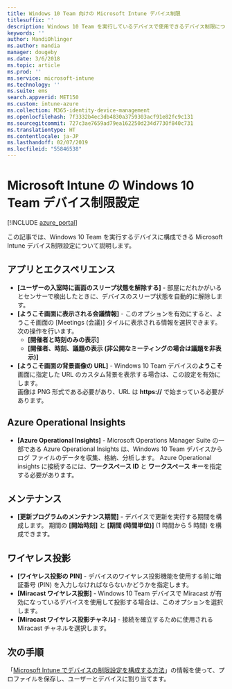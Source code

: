 ```yaml
---
title: Windows 10 Team 向けの Microsoft Intune デバイス制限
titlesuffix: ''
description: Windows 10 Team を実行しているデバイスで使用できるデバイス制限について説明します。
keywords: ''
author: MandiOhlinger
ms.author: mandia
manager: dougeby
ms.date: 3/6/2018
ms.topic: article
ms.prod: ''
ms.service: microsoft-intune
ms.technology: ''
ms.suite: ems
search.appverid: MET150
ms.custom: intune-azure
ms.collection: M365-identity-device-management
ms.openlocfilehash: 7f3332b4ec3db4830a3759303acf91e82fc9c131
ms.sourcegitcommit: 727c3ae7659ad79ea162250d234d7730f840c731
ms.translationtype: HT
ms.contentlocale: ja-JP
ms.lasthandoff: 02/07/2019
ms.locfileid: "55846538"
---
```

# <a name="microsoft-intune-windows-10-team-device-restriction-settings"></a>Microsoft Intune の Windows 10 Team デバイス制限設定

[!INCLUDE [azure_portal](./includes/azure_portal.md)]

この記事では、Windows 10 Team を実行するデバイスに構成できる Microsoft Intune デバイス制限設定について説明します。


## <a name="apps-and-experience"></a>アプリとエクスペリエンス

- **[ユーザーの入室時に画面のスリープ状態を解除する]** - 部屋にだれかがいるとセンサーで検出したときに、デバイスのスリープ状態を自動的に解除します。
- **[ようこそ画面に表示される会議情報]** - このオプションを有効にすると、ようこそ画面の [Meetings (会議)] タイルに表示される情報を選択できます。 次の操作を行います。
    - **[開催者と時刻のみの表示]**
    - **[開催者、時刻、議題の表示 (非公開なミーティングの場合は議題を非表示)]**
- **[ようこそ画面の背景画像の URL]** - Windows 10 Team デバイスの**ようこそ**画面に指定した URL のカスタム背景を表示する場合は、この設定を有効にします。<br>画像は PNG 形式である必要があり、URL は **https://** で始まっている必要があります。

## <a name="azure-operational-insights"></a>Azure Operational Insights

- **[Azure Operational Insights]** - Microsoft Operations Manager Suite の一部である Azure Operational Insights は、Windows 10 Team デバイスからログ ファイルのデータを収集、格納、分析します。
Azure Operational insights に接続するには、**ワークスペース ID** と **ワークスペース キー**を指定する必要があります。

## <a name="maintenance"></a>メンテナンス

- **[更新プログラムのメンテナンス期間]** - デバイスで更新を実行する期間を構成します。 期間の **[開始時刻]** と **[期間 (時間単位)]** (1 時間から 5 時間) を構成できます。

## <a name="wireless-projection"></a>ワイヤレス投影

- **[ワイヤレス投影の PIN]** - デバイスのワイヤレス投影機能を使用する前に暗証番号 (PIN) を入力しなければならないかどうかを指定します。
- **[Miracast ワイヤレス投影]** - Windows 10 Team デバイスで Miracast が有効になっているデバイスを使用して投影する場合は、このオプションを選択します。
- **[Miracast ワイヤレス投影チャネル]** - 接続を確立するために使用される Miracast チャネルを選択します。


## <a name="next-steps"></a>次の手順

「[Microsoft Intune でデバイスの制限設定を構成する方法](device-restrictions-configure.md)」の情報を使って、プロファイルを保存し、ユーザーとデバイスに割り当てます。
